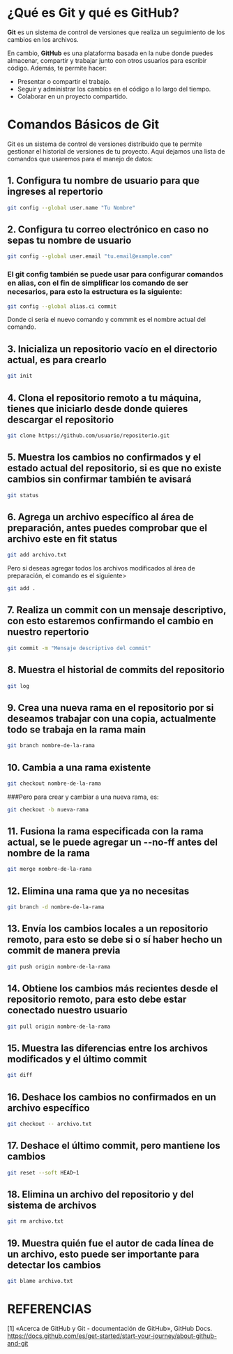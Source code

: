 # ¿Qué es Git y qué es GitHub?

**Git** es un sistema de control de versiones que realiza un seguimiento de los cambios en los archivos.

En cambio, **GitHub** es una plataforma basada en la nube donde puedes almacenar, compartir y trabajar junto con otros usuarios para escribir código. Además, te permite hacer:

- Presentar o compartir el trabajo.
- Seguir y administrar los cambios en el código a lo largo del tiempo.
- Colaborar en un proyecto compartido.


# Comandos Básicos de Git

Git es un sistema de control de versiones distribuido que te permite gestionar el historial de versiones de tu proyecto. Aquí dejamos una lista de comandos que usaremos para el manejo de datos:

## 1. Configura tu nombre de usuario para que ingreses al repertorio
```bash
git config --global user.name "Tu Nombre" 
```

## 2. Configura tu correo electrónico en caso no sepas tu nombre de usuario
```bash
git config --global user.email "tu.email@example.com"
```
### El git config también se puede usar para configurar comandos en alias, con el fin de simplificar los comando de ser necesarios, para esto la estructura es la siguiente:

```bash
git config --global alias.ci commit
```
Donde ci sería el nuevo comando y commmit es el nombre actual del comando.

## 3. Inicializa un repositorio vacío en el directorio actual, es para crearlo
```bash
git init
```

## 4. Clona el repositorio remoto a tu máquina, tienes que iniciarlo desde donde quieres descargar el repositorio
```bash
git clone https://github.com/usuario/repositorio.git
```

## 5. Muestra los cambios no confirmados y el estado actual del repositorio, si es que no existe cambios sin confirmar también te avisará
```bash
git status
```

## 6. Agrega un archivo específico al área de preparación, antes puedes comprobar que el archivo este en fit status
```bash
git add archivo.txt
```
Pero si deseas agregar todos los archivos modificados al área de preparación, el comando es el siguiente>
```bash
git add .
```

## 7. Realiza un commit con un mensaje descriptivo, con esto estaremos confirmando el cambio en nuestro repertorio
```bash
git commit -m "Mensaje descriptivo del commit" 
```

## 8. Muestra el historial de commits del repositorio
```bash
git log
```

## 9. Crea una nueva rama en el repositorio por si deseamos trabajar con una copia, actualmente todo se trabaja en la rama main
```bash
git branch nombre-de-la-rama
```

## 10. Cambia a una rama existente
```bash
git checkout nombre-de-la-rama
```
###Pero para crear y cambiar a una nueva rama, es:
```bash
git checkout -b nueva-rama
```

## 11. Fusiona la rama especificada con la rama actual, se le puede agregar un --no-ff antes del nombre de la rama 
```bash
git merge nombre-de-la-rama
```

## 12. Elimina una rama que ya no necesitas
```bash
git branch -d nombre-de-la-rama
```

## 13. Envía los cambios locales a un repositorio remoto, para esto se debe si o sí haber hecho un commit de manera previa
```bash
git push origin nombre-de-la-rama 
```

## 14. Obtiene los cambios más recientes desde el repositorio remoto, para esto debe estar conectado nuestro usuario
```bash
git pull origin nombre-de-la-rama
```

## 15. Muestra las diferencias entre los archivos modificados y el último commit
```bash
git diff
```

## 16. Deshace los cambios no confirmados en un archivo específico
```bash
git checkout -- archivo.txt 
```

## 17. Deshace el último commit, pero mantiene los cambios
```bash
git reset --soft HEAD~1
```

## 18. Elimina un archivo del repositorio y del sistema de archivos
```bash
git rm archivo.txt
```

## 19. Muestra quién fue el autor de cada línea de un archivo, esto puede ser importante para detectar los cambios
```bash
git blame archivo.txt
```

# REFERENCIAS
[1] «Acerca de GitHub y Git - documentación de GitHub», GitHub Docs. https://docs.github.com/es/get-started/start-your-journey/about-github-and-git

